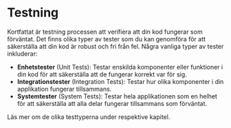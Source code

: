 # Testning

Kortfattat är testning processen att verifiera att din kod fungerar som förväntat. Det finns olika typer av tester som du kan genomföra för att säkerställa att din kod är robust och fri från fel. Några vanliga typer av tester inkluderar:

* **Enhetstester** (Unit Tests): Testar enskilda komponenter eller funktioner i din kod för att säkerställa att de fungerar korrekt var för sig.
* **Integrationstester** (Integration Tests): Testar hur olika komponenter i din applikation fungerar tillsammans.
* **Systemtester** (System Tests): Testar hela applikationen som en helhet för att säkerställa att alla delar fungerar tillsammans som förväntat.

Läs mer om de olika testtyperna under respektive kapitel. 